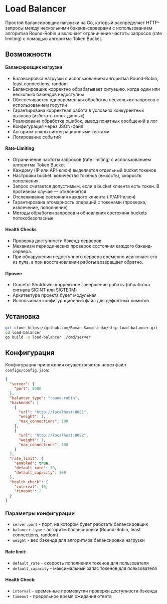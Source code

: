 # Load Balancer

Простой балансировщик нагрузки на Go, который распределяет HTTP-запросы между несколькими бэкенд-серверами с использованием алгоритма Round-Robin и включает ограничение частоты запросов (rate limiting) с помощью алгоритма Token Bucket.

## Возможности

#### Балансировщик нагрузки
- Балансировка нагрузки с использованием алгоритма Round-Robin, least connections, random
- Балансировщик корректно обрабатывает ситуацию, когда один или несколько бэкендов недоступны
- Обеспечивается одновременная обработка нескольких запросов с использованием горутин
- Гарантирована корректная работа в условиях конкурентных вызовов (избегать гонок данных)
- Реализована обработка ошибок, вывод понятных сообщений в лог
- Конфигурация через JSON-файл
- Алгоритм покрыт интеграционными тестами
- Логирование событий

#### Rate-Limiting
- Ограничение частоты запросов (rate limiting) с использованием алгоритма Token Bucket
- Каждому (IP или API-ключ) выделяется отдельный bucket токенов
- Настройки bucket: количество токенов (емкость), скорость пополнения
- Запрос считается допустимым, если в bucket клиента есть токен. В противном случае — отклоняется
- Отслеживание состояния каждого клиента (IP/API-ключ)
- Гарантирована атомарность операций с токенами (проверка, извлечение, пополнение)
- Методы обработки запросов и обновления состояния buckets потокобезопасные

#### Health Checks
- Проверка доступности бэкенд-серверов
- Механизм периодических проверок состояния каждого бэкенд-сервера.
- При обнаружении недоступного сервера временно исключает его из пула, а при восстановлении работы возвращает обратно.

#### Прочее
- Graceful Shutdown: корректное завершение работы (обработка сигнала SIGINT или SIGTERM)
- Архитектура проекта будет модульная
- Использован конфигурационный файл для дефолтных лимитов

## Установка

```bash
git clone https://github.com/Roman-Samoilenko/http-load-balancer.git
cd load-balancer
go build -o load-balancer ./cmd/server
```

## Конфигурация

Конфигурация приложения осуществляется через файл `configs/config.json`:

```json
{
  "server": {
    "port": 8080
  },
  "balancer_type": "round-robin",
  "backends": [
    {
      "url": "http://localhost:8081",
      "weight": 1,
      "max_connections": 100
    },
    {
      "url": "http://localhost:8082",
      "weight": 1,
      "max_connections": 100
    }
  ],
  "rate_limit": {
    "enabled": true,
    "default_rate": 10,
    "default_capacity": 100
  },
  "health_check": {
    "interval": 10,
    "timeout": 2
  }
}
```

### Параметры конфигурации

- `server.port` - порт, на котором будет работать балансировщик
- `balancer_type` - алгоритм балансировки (Round-Robin, least connections, random)
- `weight` - вес бэкенда для алгоритмов балансировки нагрузки

#### Rate limit:
- `default_rate` - скорость пополнения токенов для пользователя
- `default_capacity` - максимальный запас токенов для пользователя

#### Health Check:
- `interval` - временные промежутки проверки доступности бэкенда
- `timeout` - предельное время ожидания ответа
